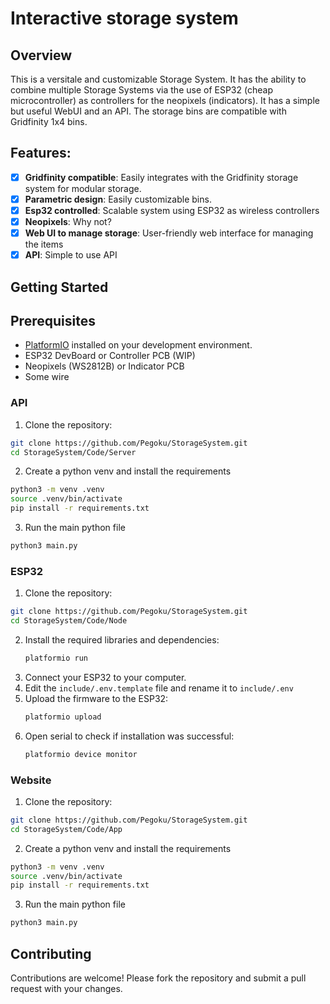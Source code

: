 # Interactive storage system

## Overview
This is a versitale and customizable Storage System. It has the ability to combine multiple Storage Systems via the use of ESP32 (cheap microcontroller) as controllers for the neopixels (indicators).
It has a simple but useful WebUI and an API.
The storage bins are compatible with Gridfinity 1x4 bins.

## Features:
 - [x] **Gridfinity compatible**: Easily integrates with the Gridfinity storage system for modular storage.
 - [x] **Parametric design**: Easily customizable bins.
 - [x] **Esp32 controlled**: Scalable system using ESP32 as wireless controllers
 - [x] **Neopixels**: Why not?
 - [x] **Web UI to manage storage**: User-friendly web interface for managing the items
 - [x] **API**: Simple to use API

## Getting Started

## Prerequisites
 - [PlatformIO](https://platformio.org) installed on your development environment.
 - ESP32 DevBoard or Controller PCB (WIP)
 - Neopixels (WS2812B) or Indicator PCB
 - Some wire

### API
1. Clone the repository:
```sh
git clone https://github.com/Pegoku/StorageSystem.git
cd StorageSystem/Code/Server
```
2. Create a python venv and install the requirements
```sh
python3 -m venv .venv
source .venv/bin/activate
pip install -r requirements.txt
```
3. Run the main python file
```sh
python3 main.py
```

### ESP32
1. Clone the repository:
```sh
git clone https://github.com/Pegoku/StorageSystem.git
cd StorageSystem/Code/Node
```
2. Install the required libraries and dependencies:
    ```sh
    platformio run
    ```
3. Connect your ESP32 to your computer.
4. Edit the `include/.env.template` file and rename it to `include/.env` 
5. Upload the firmware to the ESP32:
    ```sh
    platformio upload
    ```
6. Open serial to check if installation was successful:
    ```sh
    platformio device monitor
    ```

### Website
1. Clone the repository:
```sh
git clone https://github.com/Pegoku/StorageSystem.git
cd StorageSystem/Code/App
```
2. Create a python venv and install the requirements
```sh
python3 -m venv .venv
source .venv/bin/activate
pip install -r requirements.txt
```
3. Run the main python file
```sh
python3 main.py
```

## Contributing
Contributions are welcome! Please fork the repository and submit a pull request with your changes.

